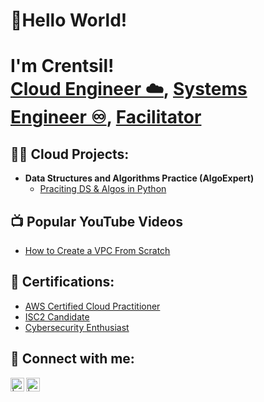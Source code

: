 <h1>👋Hello World!</h2>
<h1>I'm Crentsil! <br/><a href="https://github.com/skyjetn/skyjetnaws">Cloud Engineer ☁️</a>, <a href="https://www.linkedin.com/in/crentsil-stephen-nyame/">Systems Engineer ♾️</a>, <a href="https://www.youtube.com/channel/UCtC-TLgYvGNN-MMXaCl8y2A">Facilitator</a></h1>

<h2>👨‍💻 Cloud Projects:</h2>

- <b>Data Structures and Algorithms Practice (AlgoExpert)</b>
  - [Praciting DS & Algos in Python](https://github.com/joshmadakor1/Algorithms-Practice)


<h2>📺 Popular YouTube Videos</h2>

- [How to Create a VPC From Scratch](https://www.youtube.com/watch?v=*****)
  

<h2>📜 Certifications:</h2>

  - [AWS Certified Cloud Practitioner](https://www.credly.com/badges/7b235109-b7ef-4ab3-8676-5f4216eb173a/public_url)
  - [ISC2 Candidate](https://www.credly.com/badges/f67e595a-68e2-47d1-99f3-7711fd80d9f3/public_url)
  - [Cybersecurity Enthusiast](https://www.credly.com/badges/455604e4-9d3e-4ed0-9006-ce46f15a7b87/public_url)
    
<h2> 🤳 Connect with me:</h2>

[<img align="left" alt="| YouTube" width="22px" src="https://cdn.jsdelivr.net/npm/simple-icons@v3/icons/youtube.svg" />][youtube]
[<img align="left" alt="| LinkedIn" width="22px" src="https://cdn.jsdelivr.net/npm/simple-icons@v3/icons/linkedin.svg" />][linkedin]


[youtube]: https://www.youtube.com/channel/UCtC-TLgYvGNN-MMXaCl8y2A
[linkedin]: https://www.linkedin.com/in/crentsil-stephen-nyame/

<!--


- 🔭 I’m currently working on ...
- 🌱 I’m currently learning ...
- 👯 I’m looking to collaborate on ...
- 🤔 I’m looking for help with ...
- 💬 Ask me about ...
- 📫 How to reach me: ...
- 😄 Pronouns: ...
- ⚡ Fun fact: ...
-->
